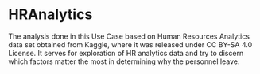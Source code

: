 # HRAnalytics
The analysis done in this Use Case based on Human Resources Analytics data set obtained from Kaggle, where it was released under CC BY-SA 4.0 License. It serves for exploration of HR analytics data and try to discern which factors matter the most in determining why the personnel leave. 
